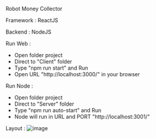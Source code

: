 Robot Money Collector

Framework : ReactJS

Backend : NodeJS

Run Web :
- Open folder project
- Direct to "Client" folder
- Type "npm run start" and Run
- Open URL "http://localhost:3000/" in your browser

Run Node :
- Open folder project
- Direct to "Server" folder
- Type "npm run auto-start" and Run
- Node will run in URL and PORT "http://localhost:3001/"

Layout :
![image](https://user-images.githubusercontent.com/53551385/145678828-a638df03-812e-4360-8621-55bf1c53b332.png)
